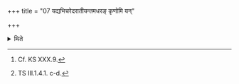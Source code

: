 +++
title = "07 यद्यभिचरेदरातीयन्तमधरङ् कृणोमि यन्"

+++

<details><summary>थिते</summary>

7. If he wants to practice black magic (against his enemy), he may place it on a tree or a post or stump[^1] with arātīyant-amadharaṁ kr̥ṇomi...[^2]  


[^1]: Cf. KS XXX.9.  

[^2]: TS III.1.4.1. c-d.
</details>
